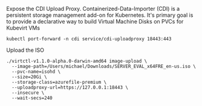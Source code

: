  Expose the CDI Upload Proxy. Containerized-Data-Importer (CDI) is a persistent storage management add-on for Kubernetes. It's primary goal is to provide a declarative way to build Virtual Machine Disks on PVCs for Kubevirt VMs

 ```
 kubectl port-forward -n cdi service/cdi-uploadproxy 18443:443
 ```
 
 Upload the ISO
 ```
 ./virtctl-v1.1.0-alpha.0-darwin-amd64 image-upload \
   --image-path=/Users/michael/Downloads/SERVER_EVAL_x64FRE_en-us.iso \
   --pvc-name=isohd \
   --size=20Gi \
   --storage-class=azurefile-premium \
   --uploadproxy-url=https://127.0.0.1:18443 \
   --insecure \
   --wait-secs=240
```